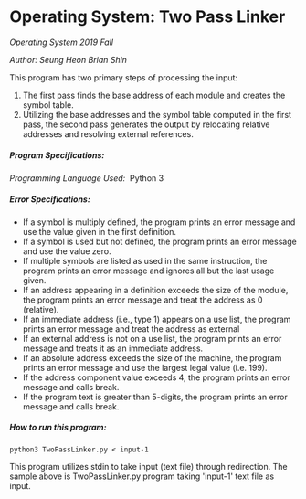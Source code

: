 # Operating System: Two Pass Linker

<i> Operating System 2019 Fall </i>

<i> Author: Seung Heon Brian Shin </i>



This program has two primary steps of processing the input:

1. The first pass finds the base address of each module and creates the symbol table. 
2. Utilizing the base addresses and the symbol table computed in the first pass, the second pass generates the output by relocating relative addresses and resolving external references.



##### Program Specifications:

<i> Programming Language Used: </i> Python 3



##### Error Specifications:

- If a symbol is multiply defined, the program prints an error message and use the value given in the first definition.
- If a symbol is used but not defined, the program prints an error message and use the value zero.
- If multiple symbols are listed as used in the same instruction, the program prints an error message and ignores all but the last usage given.
- If an address appearing in a definition exceeds the size of the module, the program prints an error message and treat the address as 0 (relative).
- If an immediate address (i.e., type 1) appears on a use list, the program prints an error message and treat the address as external
- If an external address is not on a use list, the program prints an error message and treats it as an immediate address.
- If an absolute address exceeds the size of the machine, the program prints an error message and use the largest legal value (i.e. 199).
- If the address component value exceeds 4, the program prints an error message and calls break.
- If the program text is greater than 5-digits, the program prints an error message and calls break.



##### How to run this program:

```shell
python3 TwoPassLinker.py < input-1
```

This program utilizes stdin to take input (text file) through redirection. The sample above is TwoPassLinker.py program taking 'input-1' text file as input.